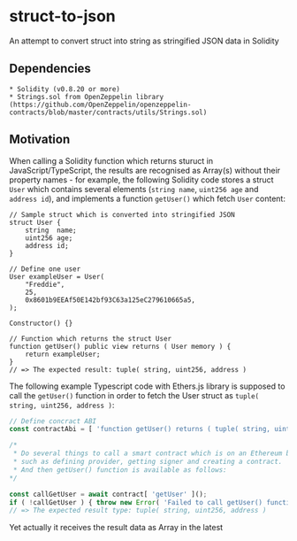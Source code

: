 # struct-to-json

An attempt to convert struct into string as stringified JSON data in Solidity

## Dependencies

```
* Solidity (v0.8.20 or more)
* Strings.sol from OpenZeppelin library (https://github.com/OpenZeppelin/openzeppelin-contracts/blob/master/contracts/utils/Strings.sol)
```

## Motivation

When calling a Solidity function which returns sturuct in JavaScript/TypeScript, the results are recognised as Array(s) without their property names - for example, the following Solidity code stores a struct `User` which contains several elements (`string name`, `uint256 age` and `address id`), and implements a function `getUser()` which fetch `User` content:

``` solidity
// Sample struct which is converted into stringified JSON
struct User {
    string  name;
    uint256 age;
    address id;
}

// Define one user
User exampleUser = User(
    "Freddie",
    25,
    0x8601b9EEAf50E142bf93C63a125eC279610665a5,
);

Constructor() {}

// Function which returns the struct User
function getUser() public view returns ( User memory ) {
    return exampleUser;
}
// => The expected result: tuple( string, uint256, address )
```

The following example Typescript code with Ethers.js library is supposed to call the `getUser()` function in order to fetch the User struct as `tuple( string, uint256, address )`:

``` typescript
// Define concract ABI
const contractAbi = [ 'function getUser() returns ( tuple( string, uint256, address ) )' ];

/*
 * Do several things to call a smart contract which is on an Ethereum blockchain
 * such as defining provider, getting signer and creating a contract.
 * And then getUser() function is available as follows:
*/

const callGetUser = await contract[ 'getUser' ]();
if ( !callGetUser ) { throw new Error( 'Failed to call getUser() function!' ); }
// => The expected result type: tuple( string, uint256, address )
```

Yet actually it receives the result data as Array in the latest  
